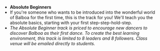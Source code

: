 * __Absolute Beginners__
* If you're someone who wants to be introduced into the wonderful world of Balboa for the first time, this is the track for you! We'll teach you the absolute basics, starting with your first step-step-hold-step.
* _The Absolute Beginner track is priced to encourage new dancers to discover Balboa as their first dance. To create the best learning environment, this track is limited to 8 leaders and 8 followers. Class venue will be emailed directly to students._
